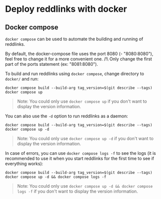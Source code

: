 # Deploy reddlinks with docker

## Docker compose

`docker compose` can be used to automate the building and running of reddlinks.

By default, the docker-compose file uses the port 8080 (- "8080:8080"), feel free to change it for a more convenient one.
/!\ Only change the first part of the ports statement (ex: "8081:8080").

To build and run reddlinks using `docker compose`, change directory to `docker/` and run:

```console
docker compose build --build-arg tag_version=$(git describe --tags)
docker compose up
```

> Note: You could only use `docker compose up` if you don't want to display the version information.

You can also use the `-d` option to run reddlinks as a daemon:

```console
docker compose build --build-arg tag_version=$(git describe --tags)
docker compose up -d
```

> Note: You could only use `docker compose up -d` if you don't want to display the version information.

In case of errors, you can use `docker compose logs -f` to see the logs (it is recommended to use it when you start reddlinks for the first time to see if everything works):

```console
docker compose build --build-arg tag_version=$(git describe --tags)
docker compose up -d && docker compose logs -f
```

> Note: You could only use `docker compose up -d && docker compose logs -f` if you don't want to display the version information.
